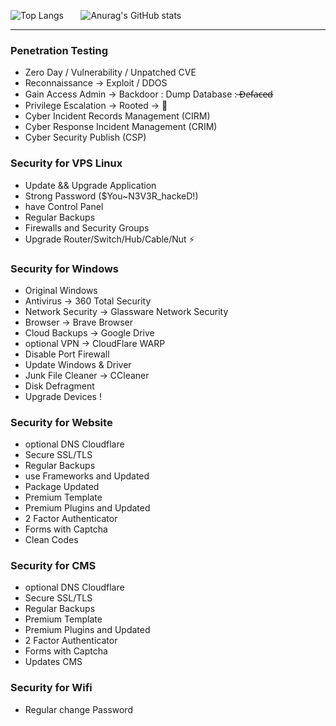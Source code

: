 ![Top Langs](https://github-readme-stats.vercel.app/api/top-langs/?username=realzcode&layout=compact&theme=dark)&nbsp;&nbsp;&nbsp;&nbsp;&nbsp;&nbsp;&nbsp;![Anurag's GitHub stats](https://github-readme-stats.vercel.app/api?username=realzcode&show_icons=true&theme=dark&hide=commits,contribs)

---

### Penetration Testing
- Zero Day / Vulnerability / Unpatched CVE
- Reconnaissance -> Exploit / DDOS
- Gain Access Admin -> Backdoor : Dump Database : ̶D̶e̶f̶a̶c̶e̶d̶
- Privilege Escalation -> Rooted -> 💬
- Cyber Incident Records Management (CIRM)
- Cyber ​​Response Incident Management (CRIM)
- Cyber Security Publish (CSP)

### Security for VPS Linux
- Update && Upgrade Application
- Strong Password ($You~N3V3R_hackeD!)
- have Control Panel
- Regular Backups
- Firewalls and Security Groups
- Upgrade Router/Switch/Hub/Cable/Nut ⚡

### Security for Windows
- Original Windows
- Antivirus -> 360 Total Security
- Network Security -> Glassware Network Security
- Browser -> Brave Browser
- Cloud Backups -> Google Drive
- optional VPN -> CloudFlare WARP
- Disable Port Firewall
- Update Windows & Driver
- Junk File Cleaner -> CCleaner
- Disk Defragment
- Upgrade Devices !

### Security for Website
- optional DNS Cloudflare
- Secure SSL/TLS
- Regular Backups
- use Frameworks and Updated
- Package Updated
- Premium Template
- Premium Plugins and Updated
- 2 Factor Authenticator
- Forms with Captcha
- Clean Codes

### Security for CMS
- optional DNS Cloudflare
- Secure SSL/TLS
- Regular Backups
- Premium Template
- Premium Plugins and Updated
- 2 Factor Authenticator
- Forms with Captcha
- Updates CMS

### Security for Wifi
- Regular change Password
